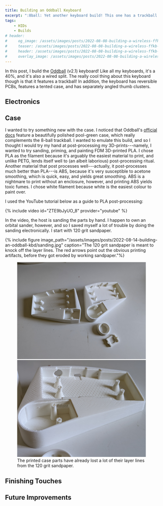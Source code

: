 ```yaml
---
title: Building an Oddball Keyboard
excerpt: ":8ball: Yet another keyboard build! This one has a trackball!"
tags:
    - HIDs
    - Builds
# header:
#     og_image: /assets/images/posts/2022-08-08-building-a-wireless-ffkb-kbd/16.jpg
#     teaser: /assets/images/posts/2022-08-08-building-a-wireless-ffkb-kbd/16.jpg
#     header: /assets/images/posts/2022-08-08-building-a-wireless-ffkb-kbd/16.jpg
#     overlay_image: /assets/images/posts/2022-08-08-building-a-wireless-ffkb-kbd/16.jpg
---
```


In this post, I build the [Oddball](https://github.com/atulloh/oddball) (v2.1) keyboard! Like all my keyboards, it's a 40%, and it's also a wired split. The really cool thing about this keyboard though is that it features a trackball! In addition, the keyboard has reversible PCBs, features a tented case, and has separately angled thumb clusters. 

## Electronics

## Case

I wanted to try something new with the case. I noticed that Oddball's [official docs](https://atulloh.github.io/oddball/v2/) feature a beautifully polished pool-green case, which really complements the 8-ball trackball. I wanted to emulate this build, and so I thought I would try my hand at post-processing my 3D-prints---namely, I wanted to try sanding, priming, and painting FDM 3D-printed PLA. I chose PLA as the filament because it's arguably the easiest material to print, and unlike PETG, lends itself well to (an albeit laborious) post-processing ritual. Another material that post processes well---actually, it post-processes much better than PLA---is ABS, because it's very susceptible to acetone smoothing, which is quick, easy, and yields great smoothing. ABS is a nightmare to print without an enclosure, however, and printing ABS yields toxic fumes. I chose white filament because white is the easiest colour to paint over. 

I used the YouTube tutorial below as a guide to PLA post-processing:

{% include video id="ZTE9bJyUO_8" provider="youtube" %}

In the video, the host is sanding the parts by hand. I happen to own an orbital sander, however, and so I saved myself a lot of trouble by doing the sanding electronically. I start with 120 grit sandpaper. 

{% include figure image_path="/assets/images/posts/2022-08-14-building-an-oddball-kbd/sanding.jpg" caption="The 120 grit sandpaper is meant to knock off the layer lines. The red arrows point out the obvious printing artifacts, before they got eroded by working sandpaper."%}

<figure class="half">
    <a href="/assets/images/posts/2022-08-14-building-an-oddball-kbd/macro-120-grit.jpg"><img src="/assets/images/posts/2022-08-14-building-an-oddball-kbd/macro-120-grit.jpg"></a>
    <a href="/assets/images/posts/2022-08-14-building-an-oddball-kbd/close-up-120-grit.jpg"><img src="/assets/images/posts/2022-08-14-building-an-oddball-kbd/close-up-120-grit.jpg"></a>
    <figcaption>The printed case parts have already lost a lot of their layer lines from the 120 grit sandpaper.</figcaption>
</figure>

## Finishing Touches

## Future Improvements